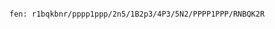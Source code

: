 
```chessstudy

```



```chessboard
fen: r1bqkbnr/pppp1ppp/2n5/1B2p3/4P3/5N2/PPPP1PPP/RNBQK2R

```

